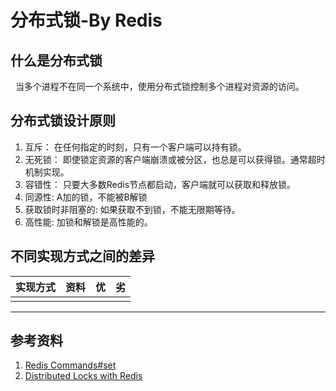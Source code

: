 # 分布式锁-By Redis
## 什么是分布式锁
&nbsp;&nbsp;当多个进程不在同一个系统中，使用分布式锁控制多个进程对资源的访问。

## 分布式锁设计原则
1. 互斥： 在任何指定的时刻，只有一个客户端可以持有锁。
2. 无死锁： 即使锁定资源的客户端崩溃或被分区，也总是可以获得锁。通常超时机制实现。
3. 容错性： 只要大多数Redis节点都启动，客户端就可以获取和释放锁。
4. 同源性:  A加的锁，不能被B解锁
5. 获取锁时非阻塞的: 如果获取不到锁，不能无限期等待。
6. 高性能: 加锁和解锁是高性能的。

## 不同实现方式之间的差异
|实现方式|资料|优|劣|
|---|---|---|---|
|||||

---
## 参考资料
1. [Redis Commands#set](https://redis.io/commands/set/)
2. [Distributed Locks with Redis](https://redis.io/docs/manual/patterns/distributed-locks/)